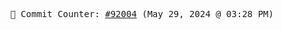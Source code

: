 <p align="center">
    <samp>
        📮 Commit Counter: <a href="https://github.com/Javascript-void0/Javascript-void0/commits/main">#92004</a> (May 29, 2024 @ 03:28 PM)
    </samp>
</p>
